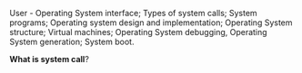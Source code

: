 User - Operating System interface; Types of system calls; System programs; Operating system design and implementation; Operating System structure; Virtual machines; Operating System debugging, Operating System generation; System boot.

**What is system call**?
